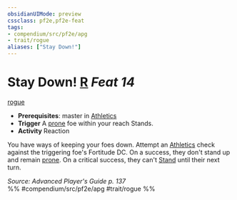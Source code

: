 ```yaml
---
obsidianUIMode: preview
cssclass: pf2e,pf2e-feat
tags:
- compendium/src/pf2e/apg
- trait/rogue
aliases: ["Stay Down!"]
---
```

# Stay Down!  [R](/rules/core-rulebook/chapter-9-playing-the-game.md#Actions "Reaction") *Feat 14*  
[rogue](/rules/traits/rogue.md)  

- **Prerequisites**: master in [Athletics](/compendium/skills.md#Athletics)
- **Trigger** A [prone](/rules/conditions.md#Prone) foe within your reach Stands.
- **Activity** Reaction

You have ways of keeping your foes down. Attempt an [Athletics](/compendium/skills.md#Athletics) check against the triggering foe's Fortitude DC. On a success, they don't stand up and remain [prone](/rules/conditions.md#Prone). On a critical success, they can't [Stand](/rules/actions/stand.md) until their next turn.

*Source: Advanced Player's Guide p. 137*  
%% #compendium/src/pf2e/apg #trait/rogue %%